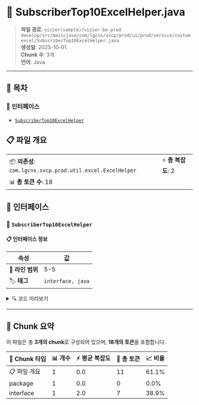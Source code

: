 # 📄 SubscriberTop10ExcelHelper.java

> **파일 경로**: `vizier(sample)/vizier-be-prod-develop/src/main/java/com/lgcns/svcp/prod/ui/prod/service/customexcel/SubscriberTop10ExcelHelper.java`  
> **생성일**: 2025-10-01  
> **Chunk 수**: 3개  
> **언어**: Java
---

## 📑 목차

### 🔌 인터페이스
- [`SubscriberTop10ExcelHelper`](#interface-subscribertop10excelhelper)


## 📋 파일 개요

| | |
|--|--|
| 📦 **의존성**: `com.lgcns.svcp.prod.util.excel.ExcelHelper` | ⚡ **총 복잡도**: 2 |
| 📊 **총 토큰 수**: 18 |  |




## 🔌 인터페이스

### <a id="interface-subscribertop10excelhelper"></a>🔌 `SubscriberTop10ExcelHelper`


#### 📋 인터페이스 정보

| 속성 | 값 |
|------|----|
| 📍 **라인 범위** | 5-5 |
| 🏷️ **태그** | `interface, java` |
<details>
<summary>🔍 코드 미리보기</summary>

```java
public interface SubscriberTop10ExcelHelper extends ExcelHelper {
}...
```

**Chunk 정보**
- 🆔 **ID**: `208300c7c64a`
- 📊 **토큰**: 7

</details>

---




## 🧩 Chunk 요약

이 파일은 총 **3개의 chunk**로 구성되어 있으며, **18개의 토큰**을 포함합니다.

| 🧩 Chunk 타입 | 📊 개수 | ⚡ 평균 복잡도 | 📝 총 토큰 | 📈 비율 |
|---------------|--------|-------------|----------|--------|
| 📋 파일 개요 | 1 | 0.0 | 11 | 61.1% |
| package | 1 | 0.0 | 0 | 0.0% |
| interface | 1 | 2.0 | 7 | 38.9% |

